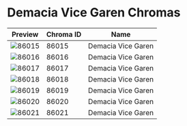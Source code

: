 # Demacia Vice Garen Chromas



| Preview | Chroma ID | Name |
|---------|-----------|------|
| ![86015](https://raw.communitydragon.org/latest/plugins/rcp-be-lol-game-data/global/default/v1/champion-chroma-images/86/86015.png) | 86015 | Demacia Vice Garen |
| ![86016](https://raw.communitydragon.org/latest/plugins/rcp-be-lol-game-data/global/default/v1/champion-chroma-images/86/86016.png) | 86016 | Demacia Vice Garen |
| ![86017](https://raw.communitydragon.org/latest/plugins/rcp-be-lol-game-data/global/default/v1/champion-chroma-images/86/86017.png) | 86017 | Demacia Vice Garen |
| ![86018](https://raw.communitydragon.org/latest/plugins/rcp-be-lol-game-data/global/default/v1/champion-chroma-images/86/86018.png) | 86018 | Demacia Vice Garen |
| ![86019](https://raw.communitydragon.org/latest/plugins/rcp-be-lol-game-data/global/default/v1/champion-chroma-images/86/86019.png) | 86019 | Demacia Vice Garen |
| ![86020](https://raw.communitydragon.org/latest/plugins/rcp-be-lol-game-data/global/default/v1/champion-chroma-images/86/86020.png) | 86020 | Demacia Vice Garen |
| ![86021](https://raw.communitydragon.org/latest/plugins/rcp-be-lol-game-data/global/default/v1/champion-chroma-images/86/86021.png) | 86021 | Demacia Vice Garen |